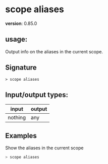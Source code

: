 # scope aliases

**version**: 0.85.0

## **usage**:

Output info on the aliases in the current scope.

## Signature

`> scope aliases `

## Input/output types:

| input   | output |
| ------- | ------ |
| nothing | any    |

## Examples

Show the aliases in the current scope

```bash
> scope aliases
```
